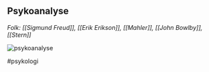 ## Psykoanalyse
*Folk: [[Sigmund Freud]], [[Erik Erikson]], [[Mahler]], [[John Bowlby]], [[Stern]]*


![psykoanalyse](Psykoanalyse.jpg)

#psykologi